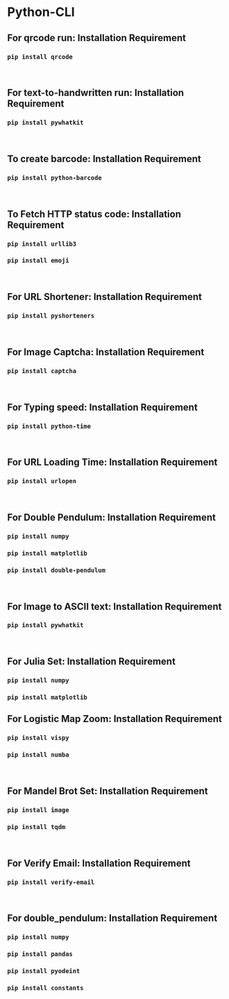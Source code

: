 # Python-CLI

<h2><b>For qrcode run: Installation Requirement</b></h2>
<h3><code>pip install qrcode</code></h3>
<br>
<h2><b>For text-to-handwritten run: Installation Requirement</b></h2>
<h3><code>pip install pywhatkit</code></h3>
<br>
<h2><b>To create barcode: Installation Requirement</b></h2>
<h3><code>pip install python-barcode</code></h3>
<br>
<h2><b>To Fetch HTTP status code: Installation Requirement</b></h2>
<h3><code>pip install urllib3</code><h3>
<h3><code>pip install emoji</code></h3>
<br>
<h2><b>For URL Shortener: Installation Requirement</b></h2>
<h3><code>pip install pyshorteners</code></h3>
<br>
<h2><b>For Image Captcha: Installation Requirement</b></h2>
<h3><code>pip install captcha</code></h3>
<br>
<h2><b>For Typing speed: Installation Requirement</b></h2>
<h3><code>pip install python-time</code></h3>
<br>
<h2><b>For URL Loading Time: Installation Requirement</b></h2>
<h3><code>pip install urlopen</code></h3>
<br>
<h2><b>For Double Pendulum: Installation Requirement</b></h2>
<h3><code>pip install numpy</code></h3>
<h3><code>pip install matplotlib</code></h3>
<h3><code>pip install double-pendulum</code></h3>
<br>
<h2><b>For Image to ASCII text: Installation Requirement</b></h2>
<h3><code>pip install pywhatkit</code></h3>
<br>
<h2><b>For Julia Set: Installation Requirement</b></h2>
<h3><code>pip install numpy</code></h3>
<h3><code>pip install matplotlib</code></h3>
<h2><b>For Logistic Map Zoom: Installation Requirement</b></h2>
<h3><code>pip install vispy</code></h3>
<h3><code>pip install numba</code></h3>
<br>
<h2><b>For Mandel Brot Set: Installation Requirement</b></h2>
<h3><code>pip install image</code></h3>
<h3><code>pip install tqdm</code></h3>
<br>
<h2><b>For Verify Email: Installation Requirement</b></h2>
<h3><code>pip install verify-email</code></h3>
<br>
<h2><b>For double_pendulum: Installation Requirement</b></h2>
<h3><code>pip install numpy</code></h3>
<h3><code>pip install pandas</code></h3>
<h3><code>pip install pyodeint</code></h3>
<h3><code>pip install constants</code></h3>
